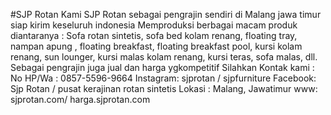 #SJP Rotan
Kami SJP Rotan sebagai pengrajin sendiri di Malang jawa timur siap kirim keseluruh indonesia  Memproduksi berbagai macam produk diantaranya :  Sofa rotan sintetis, sofa bed kolam renang, floating tray, nampan apung , floating breakfast, floating breakfast pool, kursi kolam renang, sun lounger, kursi malas kolam renang, kursi teras, sofa malas, dll. Sebagai pengrajin juga jual dan harga ygkompetitif Silahkan Kontak kami : No HP/Wa : 0857-5596-9664  Instagram: sjprotan / sjpfurniture    Facebook: Sjp Rotan / pusat kerajinan rotan sintetis    Lokasi : Malang, Jawatimur    www: sjprotan.com/ harga.sjprotan.com  
